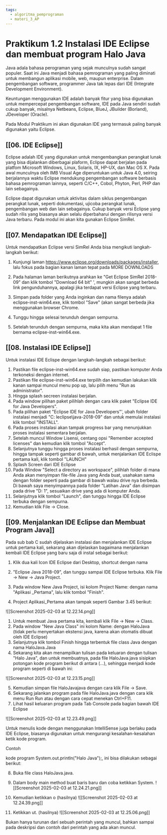 ```yaml
---
tags:
  - algoritma_pemprograman
  - materi_3_AP
---
```

# Praktikum 1.2 Instalasi IDE Eclipse dan membuat program Halo Java

Java adala bahasa perograman yang sejak munculnya sudah sangat populer. Saat ini Java menjadi bahasa pemrograman yang paling diminati untuk membangun aplikasi mobile, web, maupun enterprise. Dalam pengembangan software, programmer Java tak lepas dari IDE (Integrate Development Environment).

Keuntungan menggunakan IDE adalah banyak fitur yang bisa digunakan untuk mempercepat pengembangan software, IDE pada Java sendiri sudah cukup banyak, misalnya Netbeans, Eclipse, BlueJ, JBuilder (Borland), JDeveloper (Oracle).

Pada Modul Praktikum ini akan digunakan IDE yang termasuk paling banyak digunakan yaitu Eclipse.


## [[06. IDE Eclipse]]

Eclipse adalah IDE yang digunakan untuk mengembangkan perangkat lunak yang bisa dijalankan diberbagai plaform, Eclipse dapat berjalan pada platfom Microsoft Windows, Linux, Solaris, IX, HP-UX, dan Mac OS X. Pada awal munculnya oleh IMB Visual Age diperuntukan untuk Java 4.0, seiring berjalannya waktu Eclipse mendukung pengembangan software berbasis bahasa pemrograman lainnya, seperti C/C++, Cobol, Phyton, Perl, PHP dan lain sebagainya.

Eclipse dapat digunakan untuk aktivitas dalam siklus pengembangan perangkat lunak, seperti dokumentasi, ujicoba perangkat lunak, pengembangan web dan lain sebagainya. Cukup banyak versi Eclipse yang sudah rilis yang biasanya akan selalu diperbaharui dengan rilisnya versi Java terbaru. Pada modul ini akan kita gunakan Eclipse SimRel.




## [[07. Mendapatkan IDE Eclipse]]

Untuk mendapatkan Eclipse versi SimRel Anda bisa mengikuti langkah-langkah berikut:

1. Kunjungi laman https://www.eclipse.org/downloads/packages/installer, lalu fokus pada bagian kanan laman tepat pada MORE DOWNLOADS

2. Pada halaman laman berikutnya arahkan ke "Get Eclipse SimRel 2018- 09" dan klik tombol "Download 64 bit" ', mungkin akan sangat berbeda link pengunduhannya, apalagi jika terdapat versi Eclipse yang terbaru.

3. Simpan pada folder yang Anda inginkan dan nama filenya adalah eclipse-inst-win64.exe, klik tombol "Save" (akan sangat berbeda jika menggunakan browser Chrome.

4. Tunggu hingga selesai terunduh dengan sempurna.

5. Setelah terunduh dengan sempurna, maka kita akan mendapat 1 file bernama eclipse-inst-win64.exe.




## [[08. Instalasi IDE Eclipse]]

Untuk instalasi IDE Eclispe dengan langkah-langkah sebagai berikut:

1. ﻿﻿﻿Pastikan file eclipse-inst-win64.exe sudah siap, pastikan komputer Anda terkoneksi dengan internet.
2. ﻿﻿﻿Pastikan file eclipse-inst-win64.exe terpilih dan kemudian lakukan klik kanan sampai muncul menu pop up, lalu pilih menu "Run as administrator".
3. Hingga splash secreen instalasi berjalan.
4. Pada window pilihan paket pilihlah dengan cara klik paket "Eclipse IDE for Java Developers".
5. Pada pilihan paket "Eclipse IDE for Java Developers"', ubah folder instalasi menjadi "C: leclipse\java-2018-09" dan untuk memulai instalasi klik tombol "INSTALL".
6. Pada proses instalasi akan tampak progress bar yang menunjukkan proses instalasi sementara berjalan.
7. Setelah muncul Window Lisensi, centang opsi "Remember accepted licenses" dan kemudian klik tombol "Accept".
8. Selanjutnya tunggu hingga proses instalasi berhasil dengan sempurna, hingga tampak seperti gambar di bawah, untuk menjalankan IDE Eclispe pertama kali, klik tombol "LAUNCH"
9. Splash Screen dari IDE Eclipse
10. Pada Window "Select a directory as workspace", pilihlah folder di mana Anda akan menyimpan file-file Java yang Anda buat, usahakan sama dengan folder seperti pada gambar di bawah walau drive nya berbeda. Di bawah saya menyimpannya pada folder "Latihan Java" dan disimpan pada drive "D: 1", sesuaikan drive yang ada di komputer Anda.
11. Selanjutnya klik tombol "Launch", dan tunggu hingga IDE Eclipse terbuka dengan sempurna.
12. Kemudian klik File → Close.



## [[09. Menjalankan IDE Eclipse dan Membuat Program Java]]

Pada sub bab C sudah dijelaskan instalasi dan menjalankan IDE Eclipse untuk pertama kali, sekarang akan dijelaskan bagaimana menjalankan kembali IDE Eclipse yang baru saja di instal sebagai berikut:

1. Klik dua kali Icon IDE Eclipse dari Desktop, shortcut dengan nama

2. "Eclipse Java 2018-09", dan tunggu sampai IDE Eclipse terbuka. Klik File → New → Java Project.

3. Pada window New Java Project, isi kolom Project Name: dengan nama "Aplikasi _Pertama", lalu klik tombol "Finish".

4. Project Aplikasi_Pertama akan tampak seperti Gambar 3.45 berikut:

![[Screenshot 2025-02-03 at 12.22.14.png]]

1. Untuk membuat Java pertama kita, kembali klik File → New → Class.
2. ﻿﻿﻿Pada window "New Java Class" ini kolom Name: dengan HaloJava (tidak perlu menyertakan ekstensi java, karena akan otomatis dibuat oleh IDE Eclipse)
3. Selanjutnya klik tombol Finish hingga terbentuk file class Java dengan nama HaloJava.Java
4. Sekarang kita akan menampilkan tulisan pada keluaran dengan tulisan "Halo Java", dan untuk membuatnya, pada file HaloJava.java sisipkan potongan kode program berikut di antara (...), sehingga menjadi kode program seperti di bawah ini:

![[Screenshot 2025-02-03 at 12.23.15.png]]

5. Kemudian simpan file HaloJavajava dengan cara klik File → Save.
6. Sekarang jalankan program pada file HaloJava.java dengan cara klik menu Run Run atau dengan cara cepat menekan CtrI+F11.
7. ﻿﻿﻿﻿Lihat hasil keluaran program pada Tab Console pada bagian bawah IDE Eclipse

![[Screenshot 2025-02-03 at 12.23.49.png]]


Untuk menulis kode dengan menggunakan IntelliSense juga berlaku pada IDE Eclipse, biasanya digunakan untuk mengurangi kesalahan-kesalahan ketik kode program.

Contoh

kode program System.out.println("Halo Java");, ini bisa dilakukan sebagai berikut:

8. ﻿﻿﻿Buka file class HaloJava.java.
9. ﻿﻿﻿Dalam body main method buat baris baru dan coba ketikkan System.
![[Screenshot 2025-02-03 at 12.24.21.png]]

10. Kemudian ketikkan o (hasilnya)
![[Screenshot 2025-02-03 at 12.24.39.png]]
11. Ketikkan ut. (hasilnya)
 ![[Screenshot 2025-02-03 at 12.25.06.png]]

Bukan hanya turunan dari sebuah perintah yang muncul, bahkan sampai pada deskripsi dan contoh dari perintah yang ada akan muncul.